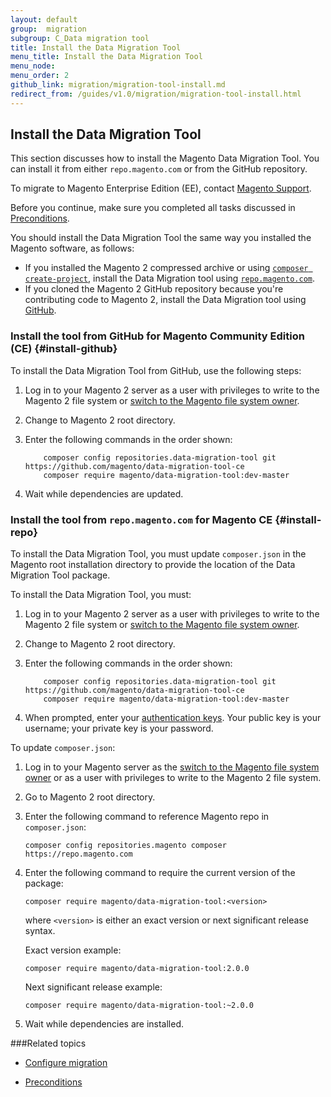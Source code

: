 ```yaml
---
layout: default
group:  migration
subgroup: C_Data migration tool
title: Install the Data Migration Tool
menu_title: Install the Data Migration Tool
menu_node: 
menu_order: 2
github_link: migration/migration-tool-install.md
redirect_from: /guides/v1.0/migration/migration-tool-install.html
---
```


## Install the Data Migration Tool
This section discusses how to install the Magento Data Migration Tool. You can install it from either `repo.magento.com` or from the GitHub repository.

<div class="bs-callout bs-callout-info" id="info">
  <p>To migrate to Magento Enterprise Edition (EE), contact <a href="http://support.magentocommerce.com" target="_blank">Magento Support</a>.</p>
</div>

Before you continue, make sure you completed all tasks discussed in <a href="{{ site.gdeurl }}migration/migration-tool-preconditions.html">Preconditions</a>.

<div class="bs-callout bs-callout-info" id="info">
  <p>You should install the Data Migration Tool the same way you installed the Magento software, as follows:</p>
  <ul><li>If you installed the Magento 2 compressed archive or using <a href="{{ site.gdeurl }}install-gde/prereq/integrator_install.html"><code>composer create-project</code></a>, install the Data Migration tool using <a href="#install-repo"><code>repo.magento.com</code></a>.</li>
  	<li>If you cloned the Magento 2 GitHub repository because you're contributing code to Magento 2, install the Data Migration tool using <a href="#install-github">GitHub</a>.</li></ul>
</div>

### Install the tool from GitHub for Magento Community Edition (CE) {#install-github}
To install the Data Migration Tool from GitHub, use the following steps:

1.	Log in to your Magento 2 server as a user with privileges to write to the Magento 2 file system or <a href="{{ site.gdeurl }}install-gde/prereq/apache-user.html#install-update-depend-user-switch">switch to the Magento file system owner</a>.
2.	Change to Magento 2 root directory.
3.	Enter the following commands in the order shown:

			composer config repositories.data-migration-tool git https://github.com/magento/data-migration-tool-ce
			composer require magento/data-migration-tool:dev-master
3.	Wait while dependencies are updated.

### Install the tool from `repo.magento.com` for Magento CE {#install-repo}
To install the Data Migration Tool, you must update `composer.json` in the Magento root installation directory to provide the location of the Data Migration Tool package. 

To install the Data Migration Tool, you must:

1.	Log in to your Magento 2 server as a user with privileges to write to the Magento 2 file system or <a href="{{ site.gdeurl }}install-gde/prereq/apache-user.html#install-update-depend-user-switch">switch to the Magento file system owner</a>.
2.	Change to Magento 2 root directory.

3.	Enter the following commands in the order shown:

			composer config repositories.data-migration-tool git https://github.com/magento/data-migration-tool-ce
			composer require magento/data-migration-tool:dev-master
3.  When prompted, enter your <a href="http://devdocs.magento.com/guides/v2.0/install-gde/prereq/connect-auth.html">authentication keys</a>. Your public key is your username; your private key is your password.

To update `composer.json`:

1.	Log in to your Magento server as the <a href="{{ site.gdeurl }}install-gde/prereq/apache-user.html#install-update-depend-user-switch">switch to the Magento file system owner</a> or as a user with privileges to write to the Magento 2 file system.

2.	Go to Magento 2 root directory.

7.	Enter the following command to reference Magento repo in `composer.json`:

		composer config repositories.magento composer https://repo.magento.com

8.	Enter the following command to require the current version of the package:

		composer require magento/data-migration-tool:<version>

	where `<version>` is either an exact version or next significant release syntax.

	Exact version example:

		composer require magento/data-migration-tool:2.0.0

	Next significant release example:

		composer require magento/data-migration-tool:~2.0.0

9.	Wait while dependencies are installed.

###Related topics

* <a href="{{ site.gdeurl }}migration/migration-tool-configure.html">Configure migration</a>

* <a href="{{ site.gdeurl }}migration/migration-tool-preconditions.html">Preconditions</a>
